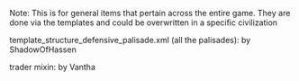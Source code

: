 Note: This is for general items that pertain across the entire game. They are done via the templates and could be overwritten in a specific civilization

template_structure_defensive_palisade.xml (all the palisades): by ShadowOfHassen

trader mixin: by Vantha
